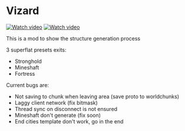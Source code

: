 # Vizard

[![Watch video](https://images-eu.ssl-images-amazon.com/images/I/510KWdgceEL.jpg)](https://cdn.discordapp.com/attachments/532998733135085578/813189668082155530/2021-02-22_00-22-59.mp4)
[![Watch video](https://images-eu.ssl-images-amazon.com/images/I/510KWdgceEL.jpg)](https://cdn.discordapp.com/attachments/532998733135085578/813191301033492560/2021-02-22_00-30-27.mp4)


This is a mod to show the structure generation process

3 superflat presets exits: 
- Stronghold
- Mineshaft
- Fortress


Current bugs are:

- Not saving to chunk when leaving area (save proto to worldchunks)
- Laggy client network (fix bitmask)
- Thread sync on disconnect is not ensured
- Mineshaft don't generate (fix soon)
- End cities template don't work, go in the end



